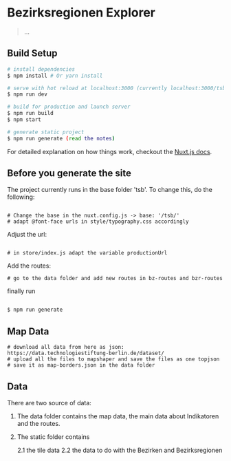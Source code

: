 # Bezirksregionen Explorer

> ...

## Build Setup

``` bash
# install dependencies
$ npm install # Or yarn install

# serve with hot reload at localhost:3000 (currently localhost:3000/tsb)
$ npm run dev

# build for production and launch server
$ npm run build
$ npm start

# generate static project
$ npm run generate (read the notes)
```

For detailed explanation on how things work, checkout the [Nuxt.js docs](https://github.com/nuxt/nuxt.js).


## Before you generate the site

The project currently runs in the base folder 'tsb'. To change this, do the following:

```

# Change the base in the nuxt.config.js -> base: '/tsb/'
# adapt @font-face urls in style/typography.css accordingly

```

Adjust the url:

```

# in store/index.js adapt the variable productionUrl 

```

Add the routes:

```
# go to the data folder and add new routes in bz-routes and bzr-routes

```

finally run 

``` bash

$ npm run generate

```


## Map Data

```
# download all data from here as json: https://data.technologiestiftung-berlin.de/dataset/
# upload all the files to mapshaper and save the files as one topjson
# save it as map-borders.json in the data folder
```


## Data

There are two source of data:

1. The data folder contains the map data, the main data about Indikatoren and the routes. 

2. The static folder contains 

	2.1 the tile data
	2.2 the data to do with the Bezirken and Bezirksregionen
